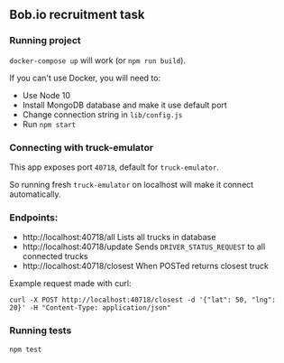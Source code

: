 ## Bob.io recruitment task

### Running project

`docker-compose up` will work (or `npm run build`).

If you can't use Docker, you will need to:
* Use Node 10
* Install MongoDB database and make it use default port
* Change connection string in `lib/config.js`
* Run `npm start`

### Connecting with truck-emulator

This app exposes port `40718`, default for `truck-emulator`. 

So running fresh `truck-emulator` on localhost will make it connect automatically.

### Endpoints:

* http://localhost:40718/all Lists all trucks in database
* http://localhost:40718/update Sends `DRIVER_STATUS_REQUEST` to all connected trucks
* http://localhost:40718/closest When POSTed returns closest truck

Example request made with curl:

```
curl -X POST http://localhost:40718/closest -d '{"lat": 50, "lng": 20}' -H "Content-Type: application/json"
```

### Running tests

`npm test`